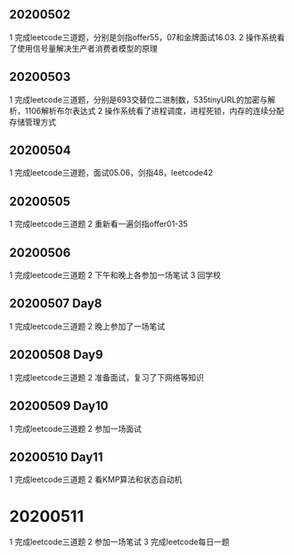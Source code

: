 ## 20200502
1 完成leetcode三道题，分别是剑指offer55，07和金牌面试16.03.
2 操作系统看了使用信号量解决生产者消费者模型的原理

## 20200503
1 完成leetcode三道题，分别是693交替位二进制数，535tinyURL的加密与解析，1106解析布尔表达式
2 操作系统看了进程调度，进程死锁，内存的连续分配存储管理方式

## 20200504
1 完成leetcode三道题，面试05.06，剑指48，leetcode42

## 20200505
1 完成leetcode三道题
2 重新看一遍剑指offer01-35

## 20200506
1 完成leetcode三道题
2 下午和晚上各参加一场笔试
3 回学校

## 20200507 Day8
1 完成leetcode三道题
2 晚上参加了一场笔试

## 20200508 Day9
1 完成leetcode三道题
2 准备面试，复习了下网络等知识

## 20200509 Day10
1 完成leetcode三道题
2 参加一场面试

## 20200510 Day11
1 完成leetcode三道题
2 看KMP算法和状态自动机

#  20200511
1 完成leetcode三道题
2 参加一场笔试
3 完成leetcode每日一题
